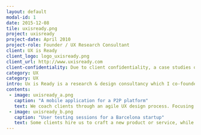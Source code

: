 ```yaml
---
layout: default
modal-id: 1
date: 2015-12-08
tile: uxisready.png
project: uxisready
project-date: April 2010
project-role: Founder / UX Research Consultant
client: UX is Ready
client_logo: logo_uxisready.png
client_url: http://www.uxisready.com
client-confidentiality: Due to client confidentiality, a case studies of this projects is only available on request.
category: UX
category: UX
intro: Ux is Ready is a research & design consultancy which I co-founded in early 2014 to support the rapidly emerging startup scene in Barcelona.
contents:
 - image: uxisready_a.png
   caption: "A mobile application for a P2P platform" 
   text: We coach clients through an agile UX design process. Focusing on helping teams understand their end users, within the context of the design problem they are solving.
 - image: uxisready_b.png
   caption: "User testing sessions for a Barcelona startup"
   text: Some clients hire us to craft a new product or service, while others need to improve their existing user experiences. We tailor our process to meet individual clients needs and budget, shaping products and services that work and customers enjoy using.
---
```

